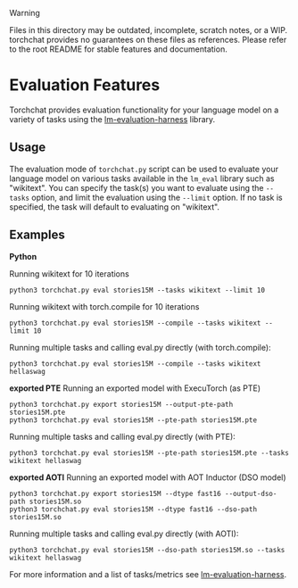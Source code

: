 > [!WARNING]
> Files in this directory may be outdated, incomplete, scratch notes, or a WIP. torchchat provides no guarantees on these files as references. Please refer to the root README for stable features and documentation.


# Evaluation Features

<!--

[shell default]: ./install/install_requirements.sh

[shell default]: TORCHCHAT_ROOT=${PWD} ./torchchat/utils/scripts/install_et.sh

-->

Torchchat provides evaluation functionality for your language model on
a variety of tasks using the
[lm-evaluation-harness](https://github.com/EleutherAI/lm-evaluation-harness)
library.

## Usage

The evaluation mode of `torchchat.py` script can be used to evaluate your language model on various tasks available in the `lm_eval` library such as "wikitext". You can specify the task(s) you want to evaluate using the `--tasks` option, and limit the evaluation using the `--limit` option. If no task is specified, the task will default to evaluating on "wikitext".

## Examples

**Python**

Running wikitext for 10 iterations
```
python3 torchchat.py eval stories15M --tasks wikitext --limit 10
```

Running wikitext with torch.compile for 10 iterations
```
python3 torchchat.py eval stories15M --compile --tasks wikitext --limit 10
```

Running multiple tasks and calling eval.py directly (with torch.compile):
```
python3 torchchat.py eval stories15M --compile --tasks wikitext hellaswag
```

**exported PTE**
Running an exported model with ExecuTorch (as PTE)
```
python3 torchchat.py export stories15M --output-pte-path stories15M.pte
python3 torchchat.py eval stories15M --pte-path stories15M.pte
```

Running multiple tasks and calling eval.py directly (with PTE):
```
python3 torchchat.py eval stories15M --pte-path stories15M.pte --tasks wikitext hellaswag
```

**exported AOTI**
Running an exported model with AOT Inductor (DSO model)
```
python3 torchchat.py export stories15M --dtype fast16 --output-dso-path stories15M.so
python3 torchchat.py eval stories15M --dtype fast16 --dso-path stories15M.so
```

Running multiple tasks and calling eval.py directly (with AOTI):
```
python3 torchchat.py eval stories15M --dso-path stories15M.so --tasks wikitext hellaswag
```

For more information and a list of tasks/metrics see [lm-evaluation-harness](https://github.com/EleutherAI/lm-evaluation-harness).

[end default]: end
